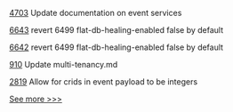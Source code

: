 
[4703](https://github.com/hyperledger/fabric/pull/4703) Update documentation on event services

[6643](https://github.com/hyperledger/besu/pull/6643) revert 6499 flat-db-healing-enabled false by default

[6642](https://github.com/hyperledger/besu/pull/6642) revert 6499 flat-db-healing-enabled false by default

[910](https://github.com/hyperledger-labs/open-enterprise-agent/pull/910) Update multi-tenancy.md

[2819](https://github.com/hyperledger/aries-cloudagent-python/pull/2819) Allow for crids in event payload to be integers


[See more >>>](https://start-here.hyperledger.org/pull-requests)
